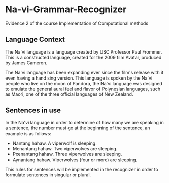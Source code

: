 # Na-vi-Grammar-Recognizer
Evidence 2 of the course Implementation of Computational methods

## Language Context
The Na'vi language is a language created by USC Professor Paul Frommer. This is a constructed language, created for the 2009 film Avatar, produced by James Cameron.

The Na'vi language has been expanding ever since the film's release with it even having a hand sing version. This language is spoken by the Na'vi people who live on the moon of Pandora, the Na'vi language was designed to emulate the general aural feel and flavor of Polynesian languages, such as Maori, one of the three official languages of New Zealand.

## Sentences in use
In the Na'vi language in order to determine of how many we are speaking in a sentence, the number must go at the beginning of the sentence, an example is as follows:

- Nantang hahaw. A viperwolf is sleeping.
- Menantang hahaw. Two viperwolves are sleeping.
- Pxenantang hahaw. Three viperwolves are sleeping.
- Aynantang hahaw. Viperwolves (four or more) are sleeping.

This rules for sentences will be implemented in the recognizer in order to formulate sentences in singular or plural.
